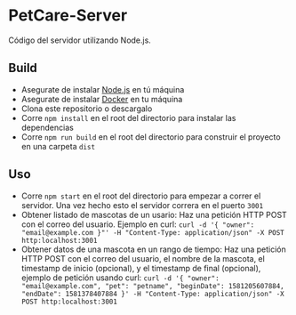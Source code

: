 # PetCare-Server #

Código del servidor utilizando Node.js.

## Build ##

- Asegurate de instalar [Node.js](https://nodejs.org/es/) en tú máquina
- Asegurate de instalar [Docker](https://docs.docker.com/install/) en tu máquina
- Clona este repositorio o descargalo
- Corre `npm install` en el root del directorio para instalar las dependencias
- Corre `npm run build` en el root del directorio para construir el proyecto en una carpeta `dist`

## Uso ##

- Corre `npm start` en el root del directorio para empezar a correr el servidor. Una vez hecho esto el servidor correra en el puerto `3001`
- Obtener listado de mascotas de un usario: Haz una petición HTTP POST con el correo del usuario. Ejemplo en curl: `curl -d '{ "owner": "email@example.com }"' -H "Content-Type: application/json" -X POST http:localhost:3001`
- Obtener datos de una mascota en un rango de tiempo: Haz una petición HTTP POST con el correo del usuario, el nombre de la mascota, el timestamp de inicio (opcional), y el timestamp de final (opcional), ejemplo de petición usando curl: `curl -d '{ "owner": "email@example.com", "pet": "petname", "beginDate": 1581205607884, "endDate": 1581378407884 }' -H "Content-Type: application/json" -X POST http:localhost:3001`
